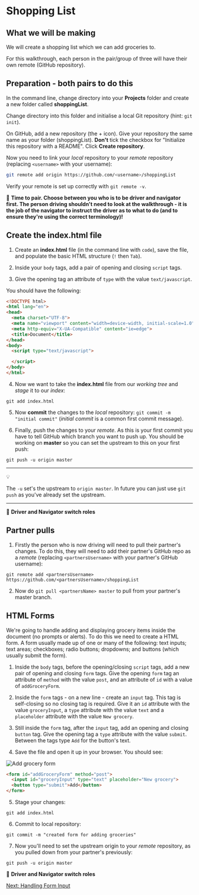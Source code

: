# Shopping List

What we will be making
------
We will create a shopping list which we can add groceries to.

For this walkthrough, each person in the pair/group of three will have their own remote (GitHub repository).

Preparation - both pairs to do this
------
In the command line, change directory into your **Projects** folder and create a new folder called **shoppingList**.  

Change directory into this folder and initialise a local Git repository (hint: `git init`).

On GitHub, add a new repository (the + icon). Give your repository the same name as your folder (shoppingList). **Don't** tick the checkbox for "Initialize this repository with a README". Click **Create repository**.

Now you need to link your *local* repository to your *remote* repository (replacing `<username>` with your username):

```bash
git remote add origin https://github.com/<username>/shoppingList
```

Verify your remote is set up correctly with `git remote -v`.

:twisted_rightwards_arrows: **Time to pair. Choose between you who is to be driver and navigator first. The person driving shouldn't need to look at the walkthrough - it is the job of the navigator to instruct the driver as to what to do (and to ensure they're using the correct terminology)!**

Create the index.html file
------
1) Create an **index.html** file (in the command line with `code`), save the file, and populate the basic HTML structure (`!` then `Tab`). 

2) Inside your `body` tags, add a pair of opening and closing `script` tags. 

3) Give the opening tag an attribute of `type` with the value `text/javascript`.

You should have the following:

```html
<!DOCTYPE html>
<html lang="en">
<head>
  <meta charset="UTF-8">
  <meta name="viewport" content="width=device-width, initial-scale=1.0">
  <meta http-equiv="X-UA-Compatible" content="ie=edge">
  <title>Document</title>
</head>
<body>
  <script type="text/javascript">

  </script>
</body>
</html>
```

4) Now we want to take the **index.html** file from our *working tree* and *stage* it to our *index*: 
```
git add index.html
```

5) Now **commit** the changes to the *local* repository: `git commit -m "initial commit"` (*initial commit* is a common first commit message). 

6) Finally, push the changes to your *remote*. As this is your first commit you have to tell GitHub which branch you want to push up. You should be working on **master** so you can set the upstream to this on your first push: 

```
git push -u origin master
```

***
:bulb:

The `-u` set's the upstream to `origin master`. In future you can just use `git push` as you've already set the upstream.
***

:twisted_rightwards_arrows: **Driver and Navigator switch roles**

Partner pulls
------

1) Firstly the person who is now driving will need to pull their partner's changes. To do this, they will need to add their partner's GitHub repo as a *remote* (replacing `<partnersUsername>` with your partner's GitHub username):
```
git remote add <partnersUsername> https://github.com/<partnersUsername>/shoppingList
```

2) Now do `git pull <partnersName> master` to pull from your partner's master branch.

HTML Forms
------
We're going to handle adding and displaying grocery items inside the document (no prompts or alerts). To do this we need to create a HTML form. A form usually made up of one or many of the following: text inputs; text areas; checkboxes; radio buttons; dropdowns; and buttons (which usually submit the form).

1) Inside the `body` tags, before the opening/closing `script` tags, add a new pair of opening and closing `form` tags. Give the opening `form` tag an attribute of `method` with the value `post`, and an attribute of `id` with a value of `addGroceryForm`.

2) Inside the `form` tags - on a new line - create an `input` tag. This tag is self-closing so no closing tag is required. Give it an `id` attribute with the value `groceryInput`, a `type` attribute with the value `text` and a `placeholder` attribute with the value `New grocery`.

3) Still inside the `form` tag, after the `input` tag, add an opening and closing `button` tag. Give the opening tag a `type` attribute with the value `submit`. Between the tags type `Add` for the button's text.

4) Save the file and open it up in your browser. You should see:

![Add grocery form](images/form.png)

```html
<form id="addGroceryForm" method="post">
  <input id="groceryInput" type="text" placeholder="New grocery">
  <button type="submit">Add</button>
</form>
```

5) Stage your changes: 
```
git add index.html
```

6) Commit to local repository: 
```
git commit -m "created form for adding groceries"
```

7) Now you'll need to set the upstream origin to your *remote* repository, as you pulled down from your partner's previously: 
```
git push -u origin master
```

:twisted_rightwards_arrows: **Driver and Navigator switch roles**

[Next: Handling Form Input](part2.md)